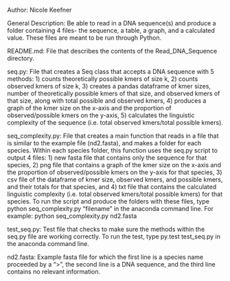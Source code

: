 Author: Nicole Keefner

General Description: Be able to read in a DNA sequence(s) and produce a folder containing 4 files- the sequence, a table, a graph, and a calculated value. These files are meant to be run through Python.

README.md: File that describes the contents of the Read_DNA_Sequence directory.

seq.py: File that creates a Seq class that accepts a DNA sequence with 5 methods: 1) counts theoretically possible kmers of size k, 2) counts observed kmers of size k, 3) creates a pandas dataframe of kmer sizes, number of theoretically possible kmers of that size, and observed kmers of that size, along with total possible and observed kmers, 4) produces a graph of the kmer size on the x-axis and the proportion of observed/possible kmers on the y-axis, 5) calculates the linguistic complexity of the sequence (i.e. total observed kmers/total possible kmers).

seq_complexity.py: File that creates a main function that reads in a file that is similar to the example file (nd2.fasta), and makes a folder for each species. Within each species folder, this function uses the seq.py script to output 4 files: 1) new fasta file that contains only the sequence for that species, 2) png file that contains a graph of the kmer size on the x-axis and the proportion of observed/possible kmers on the y-axis for that species, 3) csv file of the dataframe of kmer size, observed kmers, and possible kmers, and their totals for that species, and 4) txt file that contains the calculated linguistic complexity (i.e. total observed kmers/total possible kmers) for that species. To run the script and produce the folders with these files, type python seq_complexity.py “filename” in the anaconda command line. For example: python seq_complexity.py nd2.fasta

test_seq.py: Test file that checks to make sure the methods within the seq.py file are working correctly. To run the test, type py.test test_seq.py in the anaconda command line.

nd2.fasta: Example fasta file for which the first line is a species name proceeded by a “>”, the second line is a DNA sequence, and the third line contains no relevant information.
